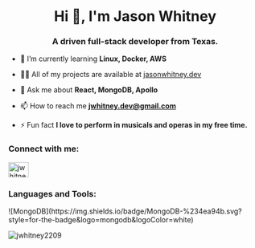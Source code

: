<h1 align="center">Hi 👋, I'm Jason Whitney</h1>
<h3 align="center">A driven full-stack developer from Texas.</h3>

- 🌱 I’m currently learning **Linux, Docker, AWS**

- 👨‍💻 All of my projects are available at [jasonwhitney.dev](https://jasonwhitney.dev)

- 💬 Ask me about **React, MongoDB, Apollo**

- 📫 How to reach me **jwhitney.dev@gmail.com**

- ⚡ Fun fact **I love to perform in musicals and operas in my free time.**

<h3 align="left">Connect with me:</h3>
<p align="left">
<a href="https://linkedin.com/in/jwhitney2209" target="blank"><img align="center" src="https://raw.githubusercontent.com/rahuldkjain/github-profile-readme-generator/master/src/images/icons/Social/linked-in-alt.svg" alt="jwhitney2209" height="30" width="40" /></a>
</p>

<h3 align="left">Languages and Tools:</h3>
![MongoDB](https://img.shields.io/badge/MongoDB-%234ea94b.svg?style=for-the-badge&logo=mongodb&logoColor=white)


<p><img align="center" src="https://github-readme-streak-stats.herokuapp.com/?user=jwhitney2209&" alt="jwhitney2209" /></p>
